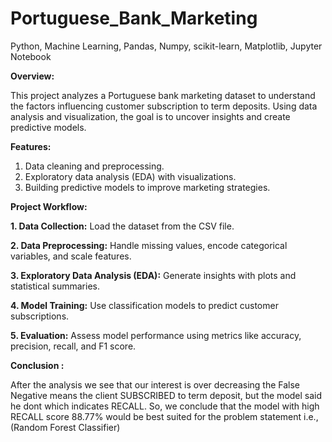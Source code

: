 # Portuguese_Bank_Marketing
Python, Machine Learning, Pandas, Numpy, scikit-learn, Matplotlib, Jupyter Notebook

**Overview:**

This project analyzes a Portuguese bank marketing dataset to understand the factors influencing customer subscription to term deposits. Using data analysis and visualization, the goal is to uncover insights and create predictive models.

**Features:**
1. Data cleaning and preprocessing.
2. Exploratory data analysis (EDA) with visualizations.
3. Building predictive models to improve marketing strategies.

**Project Workflow:**

**1. Data Collection:** Load the dataset from the CSV file.

**2. Data Preprocessing:** Handle missing values, encode categorical variables, and scale features.

**3. Exploratory Data Analysis (EDA):** Generate insights with plots and statistical summaries.

**4. Model Training:** Use classification models to predict customer subscriptions.

**5. Evaluation:** Assess model performance using metrics like accuracy, precision, recall, and F1 score.





**Conclusion :**

After the analysis we see that our interest is over decreasing the False Negative means the client SUBSCRIBED to term deposit, but the model said he dont which indicates RECALL. So, we conclude that the model with high RECALL score 88.77% would be best suited for the problem statement i.e.,(Random Forest Classifier)





